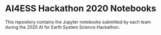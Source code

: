 # AI4ESS Hackathon 2020 Notebooks
This repository contains the Jupyter notebooks submitted by each team during the 2020 AI for Earth System Science Hackathon.
